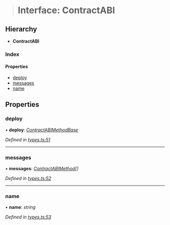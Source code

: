 > # Interface: ContractABI

## Hierarchy

* **ContractABI**

### Index

#### Properties

* [deploy](_types_.contractabi.md#deploy)
* [messages](_types_.contractabi.md#messages)
* [name](_types_.contractabi.md#name)

## Properties

###  deploy

• **deploy**: *[ContractABIMethodBase](_types_.contractabimethodbase.md)*

*Defined in [types.ts:51](https://github.com/polkadot-js/api/blob/9b15a37/packages/api-contract/src/types.ts#L51)*

___

###  messages

• **messages**: *[ContractABIMethod](_types_.contractabimethod.md)[]*

*Defined in [types.ts:52](https://github.com/polkadot-js/api/blob/9b15a37/packages/api-contract/src/types.ts#L52)*

___

###  name

• **name**: *string*

*Defined in [types.ts:53](https://github.com/polkadot-js/api/blob/9b15a37/packages/api-contract/src/types.ts#L53)*